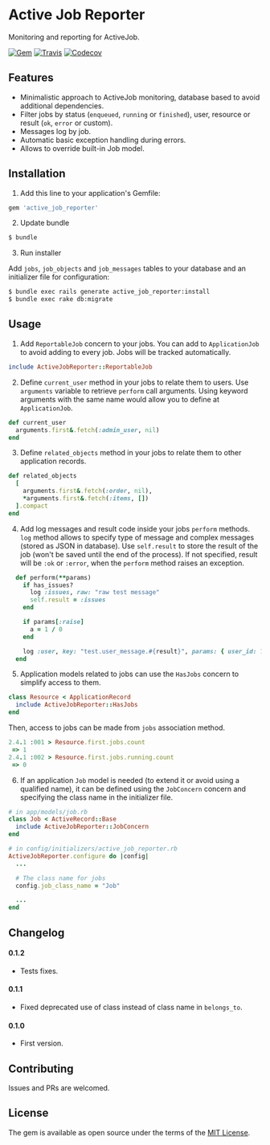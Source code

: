 # Active Job Reporter
Monitoring and reporting for ActiveJob.

[![Gem](https://img.shields.io/gem/v/active_job_reporter.svg)](https://rubygems.org/gems/active_job_reporter)
[![Travis](https://img.shields.io/travis/podemos-info/active_job_reporter/master.svg)](https://travis-ci.org/podemos-info/active_job_reporter)
[![Codecov](https://img.shields.io/codecov/c/github/podemos-info/active_job_reporter.svg)](https://codecov.io/gh/podemos-info/active_job_reporter)

## Features
* Minimalistic approach to ActiveJob monitoring, database based to avoid additional dependencies.
* Filter jobs by status (`enqueued`, `running` or `finished`), user, resource or result (`ok`, `error` or custom).
* Messages log by job.
* Automatic basic exception handling during errors.
* Allows to override built-in Job model.

## Installation
1. Add this line to your application's Gemfile:

```ruby
gem 'active_job_reporter'
```

2. Update bundle

```bash
$ bundle
```

3. Run installer 

Add `jobs`, `job_objects` and `job_messages` tables to your database and an initializer file for configuration:

```bash
$ bundle exec rails generate active_job_reporter:install
$ bundle exec rake db:migrate
```

## Usage

1. Add `ReportableJob` concern to your jobs. You can add to `ApplicationJob` to avoid adding to every job. Jobs will be tracked automatically.

```ruby
include ActiveJobReporter::ReportableJob
```

2. Define `current_user` method in your jobs to relate them to users. Use `arguments` variable to retrieve `perform` call arguments. Using keyword arguments with the same name would allow you to define at `ApplicationJob`.

```ruby
def current_user
  arguments.first&.fetch(:admin_user, nil)
end
```

3. Define `related_objects` method in your jobs to relate them to other application records.

```ruby
def related_objects
  [
    arguments.first&.fetch(:order, nil), 
    *arguments.first&.fetch(:items, [])
  ].compact
end
```

4. Add log messages and result code inside your jobs `perform` methods. `log` method allows to specify type of message and complex messages (stored as JSON in database). Use `self.result` to store the result of the job (won't be saved until the end of the process). If not specified, result will be `:ok` or `:error`, when the `perform` method raises an exception.

```ruby
  def perform(**params)
    if has_issues?
      log :issues, raw: "raw test message"
      self.result = :issues
    end

    if params[:raise]
      a = 1 / 0
    end

    log :user, key: "test.user_message.#{result}", params: { user_id: 1, number: 12 }
  end
```

5. Application models related to jobs can use the `HasJobs` concern to simplify access to them.

```ruby
class Resource < ApplicationRecord
  include ActiveJobReporter::HasJobs
end
```

Then, access to jobs can be made from `jobs` association method.

```ruby
2.4.1 :001 > Resource.first.jobs.count
 => 1
2.4.1 :002 > Resource.first.jobs.running.count
 => 0
```

6. If an application `Job` model is needed (to extend it or avoid using a qualified name), it can be defined using the `JobConcern` concern and specifying the class name in the initializer file.

```ruby
# in app/models/job.rb
class Job < ActiveRecord::Base
  include ActiveJobReporter::JobConcern
end

# in config/initializers/active_job_reporter.rb
ActiveJobReporter.configure do |config|
  ...

  # The class name for jobs
  config.job_class_name = "Job"

  ...
end
```

## Changelog

#### 0.1.2

* Tests fixes.

#### 0.1.1

* Fixed deprecated use of class instead of class name in `belongs_to`.

#### 0.1.0

* First version.

## Contributing
Issues and PRs are welcomed.

## License
The gem is available as open source under the terms of the [MIT License](http://opensource.org/licenses/MIT).
